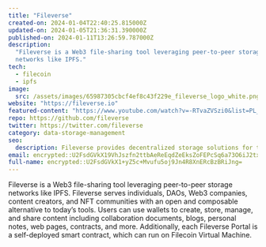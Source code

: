 ```yaml
---
title: "Fileverse"
created-on: 2024-01-04T22:40:25.815000Z
updated-on: 2024-01-05T21:36:31.390000Z
published-on: 2024-01-11T13:26:59.787000Z
description:
  "Fileverse is a Web3 file-sharing tool leveraging peer-to-peer storage
  networks like IPFS."
tech:
  - filecoin
  - ipfs
image:
  src: /assets/images/65987305cbcf4ef8c43f229e_fileverse_logo_white.png
website: "https://fileverse.io"
featured-content: "https://www.youtube.com/watch?v=-RTvaZVSzi0&list=PL_0VrY55uV1_B19kuAg-ExQ-Wa2d1hCbf&index=5"
repo: https://github.com/fileverse
twitter: https://twitter.com/fileverse
category: data-storage-management
seo:
  description: Fileverse provides decentralized storage solutions for the metaverse.
email: encrypted::U2FsdGVkX19VhJszfn2ttbAeReEqdZeEksZoFEPcSq6a73O6iJ2txOd0iR/HuBWj
full-name: encrypted::U2FsdGVkX1+yZ5c+Mvufu5oj9Jn4R8XnERcBzBRiJng=
---
```


Fileverse is a Web3 file-sharing tool leveraging peer-to-peer storage networks like IPFS. Fileverse serves individuals, DAOs, Web3 companies, content creators, and NFT communities with an open and composable alternative to today’s tools. Users can use wallets to create, store, manage, and share content including collaboration documents, blogs, personal notes, web pages, contracts, and more. Additionally, each Fileverse Portal is a self-deployed smart contract, which can run on Filecoin Virtual Machine.

